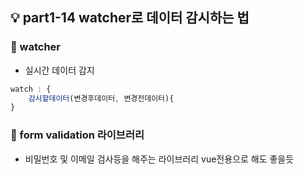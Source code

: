 ## 💡 part1-14 watcher로 데이터 감시하는 법

### 🔹 watcher

- 실시간 데이터 감지

```javascript
watch : {
    감시할데이터(변경후데이터, 변경전데이터){
}
```

### 🔹 form validation 라이브러리

- 비밀번호 및 이메일 검사등을 해주는 라이브러리 vue전용으로 해도 좋을듯